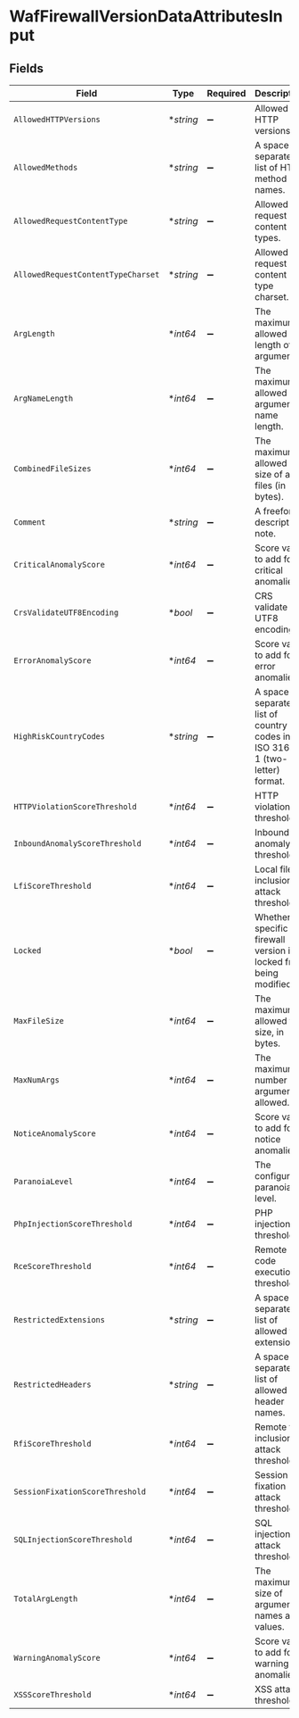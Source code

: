 # WafFirewallVersionDataAttributesInput


## Fields

| Field                                                                      | Type                                                                       | Required                                                                   | Description                                                                | Example                                                                    |
| -------------------------------------------------------------------------- | -------------------------------------------------------------------------- | -------------------------------------------------------------------------- | -------------------------------------------------------------------------- | -------------------------------------------------------------------------- |
| `AllowedHTTPVersions`                                                      | **string*                                                                  | :heavy_minus_sign:                                                         | Allowed HTTP versions.                                                     |                                                                            |
| `AllowedMethods`                                                           | **string*                                                                  | :heavy_minus_sign:                                                         | A space-separated list of HTTP method names.                               |                                                                            |
| `AllowedRequestContentType`                                                | **string*                                                                  | :heavy_minus_sign:                                                         | Allowed request content types.                                             |                                                                            |
| `AllowedRequestContentTypeCharset`                                         | **string*                                                                  | :heavy_minus_sign:                                                         | Allowed request content type charset.                                      |                                                                            |
| `ArgLength`                                                                | **int64*                                                                   | :heavy_minus_sign:                                                         | The maximum allowed length of an argument.                                 |                                                                            |
| `ArgNameLength`                                                            | **int64*                                                                   | :heavy_minus_sign:                                                         | The maximum allowed argument name length.                                  |                                                                            |
| `CombinedFileSizes`                                                        | **int64*                                                                   | :heavy_minus_sign:                                                         | The maximum allowed size of all files (in bytes).                          |                                                                            |
| `Comment`                                                                  | **string*                                                                  | :heavy_minus_sign:                                                         | A freeform descriptive note.                                               |                                                                            |
| `CriticalAnomalyScore`                                                     | **int64*                                                                   | :heavy_minus_sign:                                                         | Score value to add for critical anomalies.                                 |                                                                            |
| `CrsValidateUTF8Encoding`                                                  | **bool*                                                                    | :heavy_minus_sign:                                                         | CRS validate UTF8 encoding.                                                |                                                                            |
| `ErrorAnomalyScore`                                                        | **int64*                                                                   | :heavy_minus_sign:                                                         | Score value to add for error anomalies.                                    |                                                                            |
| `HighRiskCountryCodes`                                                     | **string*                                                                  | :heavy_minus_sign:                                                         | A space-separated list of country codes in ISO 3166-1 (two-letter) format. |                                                                            |
| `HTTPViolationScoreThreshold`                                              | **int64*                                                                   | :heavy_minus_sign:                                                         | HTTP violation threshold.                                                  |                                                                            |
| `InboundAnomalyScoreThreshold`                                             | **int64*                                                                   | :heavy_minus_sign:                                                         | Inbound anomaly threshold.                                                 |                                                                            |
| `LfiScoreThreshold`                                                        | **int64*                                                                   | :heavy_minus_sign:                                                         | Local file inclusion attack threshold.                                     |                                                                            |
| `Locked`                                                                   | **bool*                                                                    | :heavy_minus_sign:                                                         | Whether a specific firewall version is locked from being modified.         |                                                                            |
| `MaxFileSize`                                                              | **int64*                                                                   | :heavy_minus_sign:                                                         | The maximum allowed file size, in bytes.                                   |                                                                            |
| `MaxNumArgs`                                                               | **int64*                                                                   | :heavy_minus_sign:                                                         | The maximum number of arguments allowed.                                   |                                                                            |
| `NoticeAnomalyScore`                                                       | **int64*                                                                   | :heavy_minus_sign:                                                         | Score value to add for notice anomalies.                                   |                                                                            |
| `ParanoiaLevel`                                                            | **int64*                                                                   | :heavy_minus_sign:                                                         | The configured paranoia level.                                             |                                                                            |
| `PhpInjectionScoreThreshold`                                               | **int64*                                                                   | :heavy_minus_sign:                                                         | PHP injection threshold.                                                   |                                                                            |
| `RceScoreThreshold`                                                        | **int64*                                                                   | :heavy_minus_sign:                                                         | Remote code execution threshold.                                           |                                                                            |
| `RestrictedExtensions`                                                     | **string*                                                                  | :heavy_minus_sign:                                                         | A space-separated list of allowed file extensions.                         |                                                                            |
| `RestrictedHeaders`                                                        | **string*                                                                  | :heavy_minus_sign:                                                         | A space-separated list of allowed header names.                            |                                                                            |
| `RfiScoreThreshold`                                                        | **int64*                                                                   | :heavy_minus_sign:                                                         | Remote file inclusion attack threshold.                                    |                                                                            |
| `SessionFixationScoreThreshold`                                            | **int64*                                                                   | :heavy_minus_sign:                                                         | Session fixation attack threshold.                                         |                                                                            |
| `SQLInjectionScoreThreshold`                                               | **int64*                                                                   | :heavy_minus_sign:                                                         | SQL injection attack threshold.                                            |                                                                            |
| `TotalArgLength`                                                           | **int64*                                                                   | :heavy_minus_sign:                                                         | The maximum size of argument names and values.                             |                                                                            |
| `WarningAnomalyScore`                                                      | **int64*                                                                   | :heavy_minus_sign:                                                         | Score value to add for warning anomalies.                                  |                                                                            |
| `XSSScoreThreshold`                                                        | **int64*                                                                   | :heavy_minus_sign:                                                         | XSS attack threshold.                                                      |                                                                            |